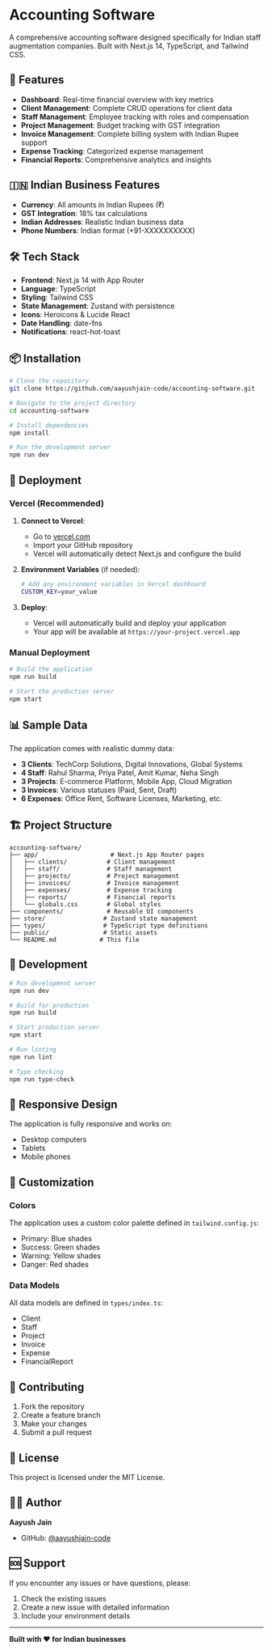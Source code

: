 # Accounting Software

A comprehensive accounting software designed specifically for Indian staff augmentation companies. Built with Next.js 14, TypeScript, and Tailwind CSS.

## 🚀 Features

- **Dashboard**: Real-time financial overview with key metrics
- **Client Management**: Complete CRUD operations for client data
- **Staff Management**: Employee tracking with roles and compensation
- **Project Management**: Budget tracking with GST integration
- **Invoice Management**: Complete billing system with Indian Rupee support
- **Expense Tracking**: Categorized expense management
- **Financial Reports**: Comprehensive analytics and insights

## 🇮🇳 Indian Business Features

- **Currency**: All amounts in Indian Rupees (₹)
- **GST Integration**: 18% tax calculations
- **Indian Addresses**: Realistic Indian business data
- **Phone Numbers**: Indian format (+91-XXXXXXXXXX)

## 🛠️ Tech Stack

- **Frontend**: Next.js 14 with App Router
- **Language**: TypeScript
- **Styling**: Tailwind CSS
- **State Management**: Zustand with persistence
- **Icons**: Heroicons & Lucide React
- **Date Handling**: date-fns
- **Notifications**: react-hot-toast

## 📦 Installation

```bash
# Clone the repository
git clone https://github.com/aayushjain-code/accounting-software.git

# Navigate to the project directory
cd accounting-software

# Install dependencies
npm install

# Run the development server
npm run dev
```

## 🚀 Deployment

### Vercel (Recommended)

1. **Connect to Vercel**:

   - Go to [vercel.com](https://vercel.com)
   - Import your GitHub repository
   - Vercel will automatically detect Next.js and configure the build

2. **Environment Variables** (if needed):

   ```bash
   # Add any environment variables in Vercel dashboard
   CUSTOM_KEY=your_value
   ```

3. **Deploy**:
   - Vercel will automatically build and deploy your application
   - Your app will be available at `https://your-project.vercel.app`

### Manual Deployment

```bash
# Build the application
npm run build

# Start the production server
npm start
```

## 📊 Sample Data

The application comes with realistic dummy data:

- **3 Clients**: TechCorp Solutions, Digital Innovations, Global Systems
- **4 Staff**: Rahul Sharma, Priya Patel, Amit Kumar, Neha Singh
- **3 Projects**: E-commerce Platform, Mobile App, Cloud Migration
- **3 Invoices**: Various statuses (Paid, Sent, Draft)
- **6 Expenses**: Office Rent, Software Licenses, Marketing, etc.

## 🏗️ Project Structure

```
accounting-software/
├── app/                    # Next.js App Router pages
│   ├── clients/           # Client management
│   ├── staff/             # Staff management
│   ├── projects/          # Project management
│   ├── invoices/          # Invoice management
│   ├── expenses/          # Expense tracking
│   ├── reports/           # Financial reports
│   └── globals.css        # Global styles
├── components/            # Reusable UI components
├── store/                # Zustand state management
├── types/                # TypeScript type definitions
├── public/               # Static assets
└── README.md            # This file
```

## 🔧 Development

```bash
# Run development server
npm run dev

# Build for production
npm run build

# Start production server
npm start

# Run linting
npm run lint

# Type checking
npm run type-check
```

## 📱 Responsive Design

The application is fully responsive and works on:

- Desktop computers
- Tablets
- Mobile phones

## 🎨 Customization

### Colors

The application uses a custom color palette defined in `tailwind.config.js`:

- Primary: Blue shades
- Success: Green shades
- Warning: Yellow shades
- Danger: Red shades

### Data Models

All data models are defined in `types/index.ts`:

- Client
- Staff
- Project
- Invoice
- Expense
- FinancialReport

## 🤝 Contributing

1. Fork the repository
2. Create a feature branch
3. Make your changes
4. Submit a pull request

## 📄 License

This project is licensed under the MIT License.

## 👨‍💻 Author

**Aayush Jain**

- GitHub: [@aayushjain-code](https://github.com/aayushjain-code)

## 🆘 Support

If you encounter any issues or have questions, please:

1. Check the existing issues
2. Create a new issue with detailed information
3. Include your environment details

---

**Built with ❤️ for Indian businesses**
